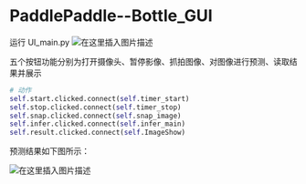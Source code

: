 # PaddlePaddle--Bottle_GUI
运行 UI_main.py
![在这里插入图片描述](https://img-blog.csdnimg.cn/20200727190450654.png?x-oss-process=image/watermark,type_ZmFuZ3poZW5naGVpdGk,shadow_10,text_aHR0cHM6Ly9ibG9nLmNzZG4ubmV0L3FxXzQyNTQ5NjEy,size_16,color_FFFFFF,t_70)

五个按钮功能分别为打开摄像头、暂停影像、抓拍图像、对图像进行预测、读取结果并展示

```python
# 动作
self.start.clicked.connect(self.timer_start)
self.stop.clicked.connect(self.timer_stop)
self.snap.clicked.connect(self.snap_image)
self.infer.clicked.connect(self.infer_main)
self.result.clicked.connect(self.ImageShow)
```

预测结果如下图所示：

![在这里插入图片描述](https://img-blog.csdnimg.cn/20200727191502405.png?x-oss-process=image/watermark,type_ZmFuZ3poZW5naGVpdGk,shadow_10,text_aHR0cHM6Ly9ibG9nLmNzZG4ubmV0L3FxXzQyNTQ5NjEy,size_16,color_FFFFFF,t_70)
